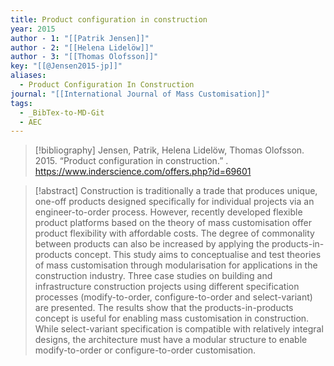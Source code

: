 ```yaml
---
title: Product configuration in construction
year: 2015
author - 1: "[[Patrik Jensen]]"
author - 2: "[[Helena Lidelöw]]"
author - 3: "[[Thomas Olofsson]]"
key: "[[@Jensen2015-jp]]"
aliases:
  - Product Configuration In Construction
journal: "[[International Journal of Mass Customisation]]"
tags:
  - _BibTex-to-MD-Git
  - AEC
---
```


> [!bibliography]
> Jensen, Patrik, Helena Lidelöw, Thomas Olofsson. 2015. “Product configuration in construction.” . https://www.inderscience.com/offers.php?id=69601

> [!abstract]
> Construction is traditionally a trade that produces unique, one-off products designed specifically for individual projects via an engineer-to-order process. However, recently developed flexible product platforms based on the theory of mass customisation offer product flexibility with affordable costs. The degree of commonality between products can also be increased by applying the products-in-products concept. This study aims to conceptualise and test theories of mass customisation through modularisation for applications in the construction industry. Three case studies on building and infrastructure construction projects using different specification processes (modify-to-order, configure-to-order and select-variant) are presented. The results show that the products-in-products concept is useful for enabling mass customisation in construction. While select-variant specification is compatible with relatively integral designs, the architecture must have a modular structure to enable modify-to-order or configure-to-order customisation.